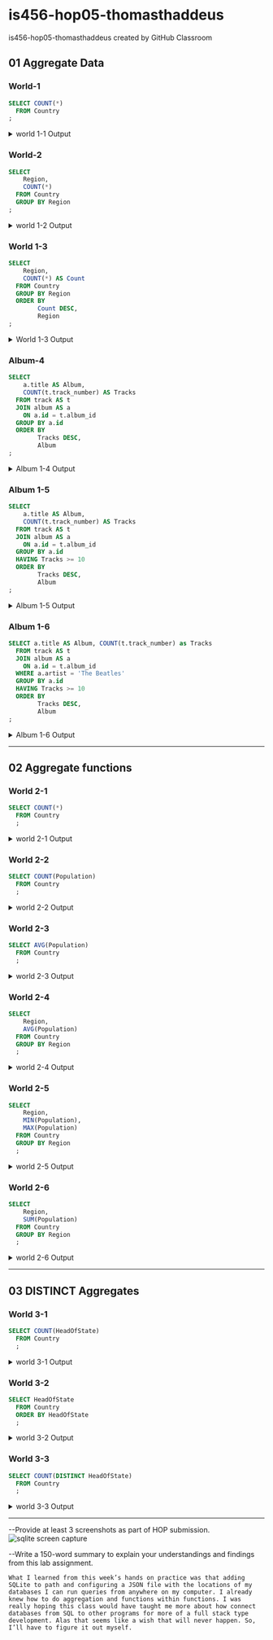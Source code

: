 # is456-hop05-thomasthaddeus

is456-hop05-thomasthaddeus created by GitHub Classroom

## 01 Aggregate Data

### World-1

```sql
SELECT COUNT(*)
  FROM Country
;
```

<details>
  <summary>world 1-1 Output</summary>

| COUNT(*) |
|----------|
| 239      |
</details>

### World-2

```sql
SELECT
    Region,
    COUNT(*)
  FROM Country
  GROUP BY Region
;
```

<details>
  <summary>world 1-2 Output</summary>

| Region                    | COUNT(*) |
|---------------------------|----------|
| Antarctica                | 5        |
| Australia and New Zealand | 5        |
| Baltic Countries          | 3        |
| British Islands           | 2        |
| Caribbean                 | 24       |
| Central Africa            | 9        |
| Central America           | 8        |
| Eastern Africa            | 20       |
| Eastern Asia              | 8        |
| Eastern Europe            | 10       |
| Melanesia                 | 5        |
| Micronesia                | 7        |
| Micronesia/Caribbean      | 1        |
| Middle East               | 18       |
| Nordic Countries          | 7        |
| North America             | 5        |
| Northern Africa           | 7        |
| Polynesia                 | 10       |
| South America             | 14       |
| Southeast Asia            | 11       |
| Southern Africa           | 5        |
| Southern Europe           | 15       |
| Southern and Central Asia | 14       |
| Western Africa            | 17       |
| Western Europe            | 9        |
</details>

### World 1-3

```sql
SELECT
    Region,
    COUNT(*) AS Count
  FROM Country
  GROUP BY Region
  ORDER BY
        Count DESC,
        Region
;
```

<details>
  <summary>World 1-3 Output</summary>

| Region                    | Count |
|---------------------------|-------|
| Caribbean                 | 24    |
| Eastern Africa            | 20    |
| Middle East               | 18    |
| Western Africa            | 17    |
| Southern Europe           | 15    |
| South America             | 14    |
| Southern and Central Asia | 14    |
| Southeast Asia            | 11    |
| Eastern Europe            | 10    |
| Polynesia                 | 10    |
| Central Africa            | 9     |
| Western Europe            | 9     |
| Central America           | 8     |
| Eastern Asia              | 8     |
| Micronesia                | 7     |
| Nordic Countries          | 7     |
| Northern Africa           | 7     |
| Antarctica                | 5     |
| Australia and New Zealand | 5     |
| Melanesia                 | 5     |
| North America             | 5     |
| Southern Africa           | 5     |
| Baltic Countries          | 3     |
| British Islands           | 2     |
| Micronesia/Caribbean      | 1     |
</details>

### Album-4

```sql
SELECT
    a.title AS Album,
    COUNT(t.track_number) AS Tracks
  FROM track AS t
  JOIN album AS a
    ON a.id = t.album_id
  GROUP BY a.id
  ORDER BY 
        Tracks DESC,
        Album
;
```

<details>
  <summary>Album 1-4 Output</summary>

| Album                  | Tracks |
|------------------------|--------|
| Rubber Soul            | 14     |
| Birds of Fire          | 10     |
| Two Men with the Blues | 10     |
| Apostrophe             | 9      |
| Hendrix in the West    | 9      |
| Live And               | 6      |
| Kind of Blue           | 5      |
</details>

### Album 1-5

```sql
SELECT
    a.title AS Album,
    COUNT(t.track_number) AS Tracks
  FROM track AS t
  JOIN album AS a
    ON a.id = t.album_id
  GROUP BY a.id
  HAVING Tracks >= 10
  ORDER BY 
        Tracks DESC,
        Album
;
```

<details>
  <summary>Album 1-5 Output</summary>

| Album                  | Tracks |
|------------------------|--------|
| Rubber Soul            | 14     |
| Birds of Fire          | 10     |
| Two Men with the Blues | 10     |
</details>

### Album 1-6

```sql
SELECT a.title AS Album, COUNT(t.track_number) as Tracks
  FROM track AS t
  JOIN album AS a
    ON a.id = t.album_id
  WHERE a.artist = 'The Beatles'
  GROUP BY a.id
  HAVING Tracks >= 10
  ORDER BY 
        Tracks DESC,
        Album
;
```

<details>
  <summary>Album 1-6 Output</summary>

| Album                  | Tracks |
|------------------------|--------|
| Rubber Soul            | 14     |
| Birds of Fire          | 10     |
| Two Men with the Blues | 10     |
| Apostrophe             | 9      |
| Hendrix in the West    | 9      |
| Live And               | 6      |
| Kind of Blue           | 5      |
</details>

---

## 02 Aggregate functions

### World 2-1

```sql
SELECT COUNT(*) 
  FROM Country
  ;
```

<details>
  <summary>world 2-1 Output</summary>

| COUNT(*) |
|----------|
| 239      |
</details>

### World 2-2

```sql
SELECT COUNT(Population)
  FROM Country
  ;
```

<details>
  <summary>world 2-2 Output</summary>

| COUNT(Population) |
|-------------------|
| 232               |
</details>

### World 2-3

```sql
SELECT AVG(Population)
  FROM Country
  ;
```

<details>
  <summary>world 2-3 Output</summary>

| AVG(Population) |
|-----------------|
| 26201506.25     |
</details>

### World 2-4

```sql
SELECT 
    Region,
    AVG(Population)
  FROM Country 
  GROUP BY Region
  ;
```

<details>
  <summary>world 2-4 Output</summary>

| Region                    | AVG(Population)  |
|---------------------------|------------------|
| Antarctica                |                  |
| Australia and New Zealand | 4550620.0        |
| Baltic Countries          | 2520633.33333333 |
| British Islands           | 31699250.0       |
| Caribbean                 | 1589166.66666667 |
| Central Africa            | 10628000.0       |
| Central America           | 16902625.0       |
| Eastern Africa            | 12999947.3684211 |
| Eastern Asia              | 188416000.0      |
| Eastern Europe            | 30702600.0       |
| Melanesia                 | 1294400.0        |
| Micronesia                | 77571.4285714286 |
| Micronesia/Caribbean      |                  |
| Middle East               | 10465594.4444444 |
| Nordic Countries          | 3452342.85714286 |
| North America             | 61926400.0       |
| Northern Africa           | 24752285.7142857 |
| Polynesia                 | 63305.0          |
| South America             | 24698571.4285714 |
| Southeast Asia            | 47140090.9090909 |
| Southern Africa           | 9377200.0        |
| Southern Europe           | 9644946.66666667 |
| Southern and Central Asia | 106484000.0      |
| Western Africa            | 13039529.4117647 |
| Western Europe            | 20360844.4444444 |
</details>

### World 2-5

```sql
SELECT 
    Region,
    MIN(Population),
    MAX(Population)
  FROM Country
  GROUP BY Region
  ;
```

<details>
  <summary>world 2-5 Output</summary>

| Region                    | MIN(Population) | MAX(Population) |
|---------------------------|-----------------|-----------------|
| Antarctica                |                 |                 |
| Australia and New Zealand | 600             | 18886000        |
| Baltic Countries          | 1439200         | 3698500         |
| British Islands           | 3775100         | 59623400        |
| Caribbean                 | 8000            | 11201000        |
| Central Africa            | 147000          | 51654000        |
| Central America           | 241000          | 98881000        |
| Eastern Africa            | 77000           | 62565000        |
| Eastern Asia              | 473000          | 1277558000      |
| Eastern Europe            | 4380000         | 146934000       |
| Melanesia                 | 190000          | 4807000         |
| Micronesia                | 12000           | 168000          |
| Micronesia/Caribbean      |                 |                 |
| Middle East               | 599000          | 66591000        |
| Nordic Countries          | 3200            | 8861400         |
| North America             | 7000            | 278357000       |
| Northern Africa           | 293000          | 68470000        |
| Polynesia                 | 50              | 235000          |
| South America             | 2000            | 170115000       |
| Southeast Asia            | 328000          | 212107000       |
| Southern Africa           | 1008000         | 40377000        |
| Southern Europe           | 1000            | 57680000        |
| Southern and Central Asia | 286000          | 1013662000      |
| Western Africa            | 6000            | 111506000       |
| Western Europe            | 32300           | 82164700        |
</details>

### World 2-6

```sql
SELECT 
    Region,
    SUM(Population)
  FROM Country
  GROUP BY Region
  ;
```

<details>
  <summary>world 2-6 Output</summary>

| Region                    | SUM(Population) |
|---------------------------|-----------------|
| Antarctica                |                 |
| Australia and New Zealand | 22753100        |
| Baltic Countries          | 7561900         |
| British Islands           | 63398500        |
| Caribbean                 | 38140000        |
| Central Africa            | 95652000        |
| Central America           | 135221000       |
| Eastern Africa            | 246999000       |
| Eastern Asia              | 1507328000      |
| Eastern Europe            | 307026000       |
| Melanesia                 | 6472000         |
| Micronesia                | 543000          |
| Micronesia/Caribbean      |                 |
| Middle East               | 188380700       |
| Nordic Countries          | 24166400        |
| North America             | 309632000       |
| Northern Africa           | 173266000       |
| Polynesia                 | 633050          |
| South America             | 345780000       |
| Southeast Asia            | 518541000       |
| Southern Africa           | 46886000        |
| Southern Europe           | 144674200       |
| Southern and Central Asia | 1490776000      |
| Western Africa            | 221672000       |
| Western Europe            | 183247600       |
</details>

---

## 03 DISTINCT Aggregates

### World 3-1

```sql
SELECT COUNT(HeadOfState)
  FROM Country
  ;
```

<details>
  <summary>world 3-1 Output</summary>

| COUNT(HeadOfState) |
|--------------------|
| 238                |
</details>

### World 3-2

```sql
SELECT HeadOfState 
  FROM Country
  ORDER BY HeadOfState
  ;
```

<details>
  <summary>world 3-2 Output</summary>

| HeadOfState                       |
|-----------------------------------|
| Abdelaziz Bouteflika              |
| Abdiqassim Salad Hassan           |
| Abdoulaye Wade                    |
| Abdullah II                       |
| Abdurrahman Wahid                 |
| Adolf Ogi                         |
| Ahmed Tejan Kabbah                |
| Ahmet Necdet Sezer                |
| Akihito                           |
| Albert II                         |
| Aleksander Kwasniewski            |
| Alfonso Portillo Cabrera          |
| Ali Abdallah Salih                |
| Ali Mohammad Khatami-Ardakani     |
| Aljaksandr Lukaenka               |
| Alpha Oumar Konaré                |
| Andrés Pastrana Arango            |
| Ange-Félix Patassé                |
| Ante Jelavic                      |
| António Mascarenhas Monteiro      |
| Arnoldo Alemán Lacayo             |
| Arthur N. R. Robinson             |
| Askar Akajev                      |
| Azali Assoumani                   |
| Bakili Muluzi                     |
| Bashar al-Assad                   |
| Beatrix                           |
| Beatrix                           |
| Beatrix                           |
| Benjamin William Mkapa            |
| Bernard Dowiyogo                  |
| Bharrat Jagdeo                    |
| Bhumibol Adulyadej                |
| Blaise Compaoré                   |
| Boris Trajkovski                  |
| Carl XVI Gustaf                   |
| Carlo Azeglio Ciampi              |
| Carlos Roberto Flores Facussé     |
| Cassam Uteem                      |
| Chandrika Kumaratunga             |
| Charles Taylor                    |
| Chen Shui-bian                    |
| Daniel arap Moi                   |
| Denis Sassou-Nguesso              |
| Didier Ratsiraka                  |
| Eduard evardnadze                 |
| Elisabeth II                      |
| Elisabeth II                      |
| Elisabeth II                      |
| Elisabeth II                      |
| Elisabeth II                      |
| Elisabeth II                      |
| Elisabeth II                      |
| Elisabeth II                      |
| Elisabeth II                      |
| Elisabeth II                      |
| Elisabeth II                      |
| Elisabeth II                      |
| Elisabeth II                      |
| Elisabeth II                      |
| Elisabeth II                      |
| Elisabeth II                      |
| Elisabeth II                      |
| Elisabeth II                      |
| Elisabeth II                      |
| Elisabeth II                      |
| Elisabeth II                      |
| Elisabeth II                      |
| Elisabeth II                      |
| Elisabeth II                      |
| Elisabeth II                      |
| Elisabeth II                      |
| Elisabeth II                      |
| Elisabeth II                      |
| Elisabeth II                      |
| Elisabeth II                      |
| Elisabeth II                      |
| Elisabeth II                      |
| Elisabeth II                      |
| Elisabeth II                      |
| Elisabeth II                      |
| Emomali Rahmonov                  |
| Fahd ibn Abdul-Aziz al-Sa´ud      |
| Ferenc Mádl                       |
| Fernando Henrique Cardoso         |
| Fernando de la Rúa                |
| Festus G. Mogae                   |
| Fidel Castro Ruz                  |
| France-Albert René                |
| Francisco Guillermo Flores Pérez  |
| Frederick Chiluba                 |
| George W. Bush                    |
| George W. Bush                    |
| George W. Bush                    |
| George W. Bush                    |
| George W. Bush                    |
| George W. Bush                    |
| George W. Bush                    |
| Glafkos Klerides                  |
| Gloria Macapagal-Arroyo           |
| Gnassingbé Eyadéma                |
| Guido de Marco                    |
| Gustavo Noboa Bejarano            |
| Gyanendra Bir Bikram              |
| Haji Hassan al-Bolkiah            |
| Hamad ibn Isa al-Khalifa          |
| Hamad ibn Khalifa al-Thani        |
| Hans-Adam II                      |
| Harald V                          |
| Harald V                          |
| Harald V                          |
| Henri                             |
| Heydär Äliyev                     |
| Hipólito Mejía Domínguez          |
| Hosni Mubarak                     |
| Hugo Bánzer Suárez                |
| Hugo Chávez Frías                 |
| Idriss Déby                       |
| Ion Iliescu                       |
| Isayas Afewerki [Isaias Afwerki]  |
| Islam Karimov                     |
| Ismail Omar Guelleh               |
| Jabir al-Ahmad al-Jabir al-Sabah  |
| Jacques Chirac                    |
| Jacques Chirac                    |
| Jacques Chirac                    |
| Jacques Chirac                    |
| Jacques Chirac                    |
| Jacques Chirac                    |
| Jacques Chirac                    |
| Jacques Chirac                    |
| Jacques Chirac                    |
| Jacques Chirac                    |
| Jacques Chirac                    |
| Jean-Bertrand Aristide            |
| Jiang Zemin                       |
| Jiang Zemin                       |
| Jiang Zemin                       |
| Jigme Singye Wangchuk             |
| Joaquím A. Chissano               |
| Johannes Paavali II               |
| Johannes Rau                      |
| John Bani                         |
| John Kufuor                       |
| Jorge Batlle Ibáñez               |
| Jorge Sampãio                     |
| Josefa Iloilo                     |
| Joseph Kabila                     |
| José Alexandre Gusmão             |
| José Eduardo dos Santos           |
| Juan Carlos I                     |
| Kessai Note                       |
| Khamtay Siphandone                |
| Kim Dae-jung                      |
| Kim Jong-il                       |
| Kocheril Raman Narayanan          |
| Kostis Stefanopoulos              |
| Kumba Ialá                        |
| Kuniwo Nakamura                   |
| Lansana Conté                     |
| Laurent Gbagbo                    |
| Lennart Meri                      |
| Leo A. Falcam                     |
| Leonid Kutma                      |
| Letsie III                        |
| Luis Ángel González Macchi        |
| Maaouiya Ould Sid´Ahmad Taya      |
| Malietoa Tanumafili II            |
| Mamadou Tandja                    |
| Margrethe II                      |
| Margrethe II                      |
| Margrethe II                      |
| Mary McAleese                     |
| Mathieu Kérékou                   |
| Maumoon Abdul Gayoom              |
| Miguel Trovoada                   |
| Miguel Ángel Rodríguez Echeverría |
| Milan Kucan                       |
| Mireya Elisa Moscoso Rodríguez    |
| Mohammad Omar                     |
| Mohammad Rafiq Tarar              |
| Mohammed Abdel Aziz               |
| Mohammed VI                       |
| Moshe Katzav                      |
| Mswati III                        |
| Muammar al-Qadhafi                |
| Natsagiin Bagabandi               |
| Negasso Gidada                    |
| Norodom Sihanouk                  |
| Nursultan Nazarbajev              |
| Olusegun Obasanjo                 |
| Omar Bongo                        |
| Omar Hassan Ahmad al-Bashir       |
| Paul Biya                         |
| Paul Kagame                       |
| Petar Stojanov                    |
| Pierre Buyoya                     |
| Qabus ibn Sa´id                   |
| Rainier III                       |
| Rexhep Mejdani                    |
| Ricardo Lagos Escobar             |
| Robert G. Mugabe                  |
| Robert Kotarjan                   |
| Ronald Venetiaan                  |
| Rudolf Schuster                   |
| Saddam Hussein al-Takriti         |
| Salahuddin Abdul Aziz Shah Alhaj  |
| Sam Nujoma                        |
| Saparmurad Nijazov                |
| Sellapan Rama Nathan              |
| Shahabuddin Ahmad                 |
| Tarja Halonen                     |
| Taufa´ahau Tupou IV               |
| Teburoro Tito                     |
| Teodoro Obiang Nguema Mbasogo     |
| Thabo Mbeki                       |
| Thomas Klestil                    |
| Trân Duc Luong                    |
| Vaira Vike-Freiberga              |
| Valdas Adamkus                    |
| Valentin Paniagua Corazao         |
| Vernon Shaw                       |
| Vicente Fox Quesada               |
| Vladimir Putin                    |
| Vladimir Voronin                  |
| Vojislav Kotunica                 |
| Václav Havel                      |
| Yahya Jammeh                      |
| Yasser (Yasir) Arafat             |
| Yoweri Museveni                   |
| Zayid bin Sultan al-Nahayan       |
| Zine al-Abidine Ben Ali           |
| kenraali Than Shwe                |
| tipe Mesic                        |
| Émile Lahoud                      |
| Ólafur Ragnar Grímsson            |

</details>

### World 3-3

```sql
SELECT COUNT(DISTINCT HeadOfState)
  FROM Country
  ;
```

<details>
  <summary>world 3-3 Output</summary>

| COUNT(DISTINCT HeadOfState) |
|-----------------------------|
| 179                         |

</details>

---

--Provide at least 3 screenshots as part of HOP submission.
![sqlite screen capture](./img/Picture1.png)

--Write a 150-word summary to explain your understandings and findings from this lab assignment.

  ```Plaintext
  What I learned from this week’s hands on practice was that adding SQLite to path and configuring a JSON file with the locations of my databases I can run queries from anywhere on my computer. I already knew how to do aggregation and functions within functions. I was really hoping this class would have taught me more about how connect databases from SQL to other programs for more of a full stack type development. Alas that seems like a wish that will never happen. So, I’ll have to figure it out myself.
  ```
